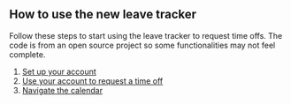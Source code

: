 ## How to use the new leave tracker

Follow these steps to start using the leave tracker to request time offs. The code is from an open source project so some functionalities may not feel complete. 
 1. [Set up your account](pages/leaves.md "Title")
 2. [Use your account to request a time off](http://example.com/ "Title")
 3. [Navigate the calendar](http://example.com/ "Title")


<!--stackedit_data:
eyJoaXN0b3J5IjpbLTUxMDk0NDI2NCwtMTU5OTkxNjAyMSw4Nj
kzMjMyNDZdfQ==
-->